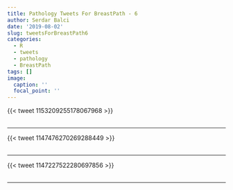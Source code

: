 ```yaml
---
title: Pathology Tweets For BreastPath - 6
author: Serdar Balci
date: '2019-08-02'
slug: tweetsForBreastPath6
categories:
  - R
  - tweets
  - pathology
  - BreastPath
tags: []
image:
  caption: ''
  focal_point: ''
---
```



{{< tweet 1153209255178067968 >}}
<br>
<br>
<hr>
{{< tweet 1147476270269288449 >}}
<br>
<br>
<hr>
{{< tweet 1147227522280697856 >}}
<br>
<br>
<hr>
